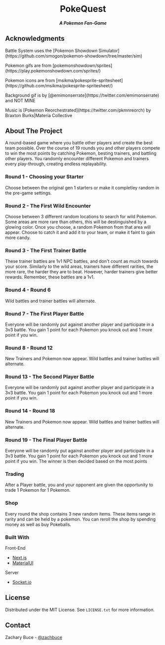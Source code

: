 <div id="top"></div>

<!-- PROJECT LOGO -->
<br />
<div align="center">
  <h1 align="center">PokeQuest</h3>
  <h5 align="center">A Pokemon Fan-Game</h5>
</div>

<!-- Credit -->

<!-- ACKNOWLEDGMENTS -->
## Acknowledgments

<p>Battle System uses the [Pokemon Showdown Simulator](https://github.com/smogon/pokemon-showdown/tree/master/sim)</p>
<p>Pokemon gifs are from [pokemonshowdown/sprites](https://play.pokemonshowdown.com/sprites/)</p>
<p>Pokemon icons are from [msikma/pokesprite-spritesheet](https://github.com/msikma/pokesprite-spritesheet/)</p>
<p>Background gif is by [@emimonserrate](https://twitter.com/emimonserrate) and NOT MINE</p>
<p>Music is [Pokemon Reorchestrated](https://twitter.com/pkmnreorch) by Braxton Burks|Materia Collective</p>

<!-- ABOUT THE PROJECT -->
## About The Project

A round-based game where you battle other players and create the best team possible. Over the course of 19 rounds you and other players compete to win the most points by catching Pokemon, besting trainers, and battling other players. You randomly encounter different Pokemon and trainers every play-through, creating endless replayability.

<h3>Round 1 - Choosing your Starter</h3>
Choose between the original gen 1 starters or make it completley random in the pre-game settings.

<h3>Round 2 - The First Wild Encounter</h3>
Choose between 3 different random locations to search for wild Pokemon. Some areas are more rare than others, this will be destinguished by a glowing color.  
Once you choose, a random Pokemon from that area will appear. Choose to catch it and add it to your team, or make it faint to gain more candy.

<h3>Round 3 - The First Trainer Battle</h3>
These trainer battles are 1v1 NPC battles, and don't count as much towards your score. Similarly to the wild areas, trainers have different rarities, the more rare, the harder they are to beat. However, harder trainers give better rewards. Remember, these battles are a 1v1.

<h3>Round 4 - Round 6</h3>
Wild battles and trainer battles will alternate.

<h3>Round 7 - The First Player Battle</h3>
Everyone will be randomly put against another player and participate in a 3v3 battle. You gain 1 point for each Pokemon you knock out and 1 more point if you win.

<h3>Round 8 - Round 12</h3>
New Trainers and Pokemon now appear. Wild battles and trainer battles will alternate.

<h3>Round 13 - The Second Player Battle</h3>
Everyone will be randomly put against another player and participate in a 3v3 battle. You gain 1 point for each Pokemon you knock out and 1 more point if you win.

<h3>Round 14 - Round 18</h3>
New Trainers and Pokemon now appear. Wild battles and trainer battles will alternate.

<h3>Round 19 - The Final Player Battle</h3>
Everyone will be randomly put against another player and participate in a 3v3 battle. You gain 1 point for each Pokemon you knock out and 1 more point if you win. The winner is then decided based on the most points

<h3>Trading</h3>
After a Player battle, you and your opponent are given the opportunity to trade 1 Pokemon for 1 Pokemon.

<h3>Shop</h3>
Every round the shop contains 3 new random items. These items range in rarity and can be held by a pokemon. You can reroll the shop by spending money as well as buy Pokeballs. 

### Built With

Front-End  
* [Next.js](https://nextjs.org/)
* [MaterialUI](https://github.com/mui/material-ui)

Server  
* [Socket.io](https://github.com/socketio/socket.io)

<!-- LICENSE -->
## License

Distributed under the MIT License. See `LICENSE.txt` for more information.

<!-- CONTACT -->
## Contact

Zachary Buce - [@zachbuce](https://twitter.com/zachbuce)


<!-- MARKDOWN LINKS & IMAGES -->
<!-- https://www.markdownguide.org/basic-syntax/#reference-style-links -->
[contributors-shield]: https://img.shields.io/github/contributors/othneildrew/Best-README-Template.svg?style=for-the-badge
[contributors-url]: https://github.com/othneildrew/Best-README-Template/graphs/contributors
[forks-shield]: https://img.shields.io/github/forks/othneildrew/Best-README-Template.svg?style=for-the-badge
[forks-url]: https://github.com/othneildrew/Best-README-Template/network/members
[stars-shield]: https://img.shields.io/github/stars/othneildrew/Best-README-Template.svg?style=for-the-badge
[stars-url]: https://github.com/othneildrew/Best-README-Template/stargazers
[issues-shield]: https://img.shields.io/github/issues/othneildrew/Best-README-Template.svg?style=for-the-badge
[issues-url]: https://github.com/othneildrew/Best-README-Template/issues
[license-shield]: https://img.shields.io/github/license/othneildrew/Best-README-Template.svg?style=for-the-badge
[license-url]: https://github.com/othneildrew/Best-README-Template/blob/master/LICENSE.txt
[linkedin-shield]: https://img.shields.io/badge/-LinkedIn-black.svg?style=for-the-badge&logo=linkedin&colorB=555
[linkedin-url]: https://linkedin.com/in/othneildrew
[product-screenshot]: images/screenshot.png
